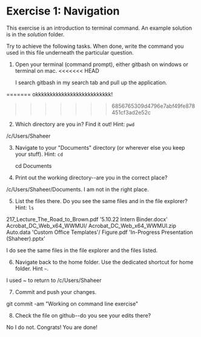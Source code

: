 # Exercise 1: Navigation

This exercise is an introduction to terminal command.
An example solution is in the _solution_ folder.

Try to achieve the following tasks.  When done, write the command you
used in this file underneath the particular question.

1. Open your terminal (command prompt), either gitbash on windows or
   terminal on mac.
<<<<<<< HEAD
   
   I search gitbash in my search tab and pull up the application. 
   
=======
   okkkkkkkkkkkkkkkkkkkkkkkkkk!
>>>>>>> 6856765309d4796e7abf49fe878451cf3ad2e52c
2. Which directory are you in?  Find it out!  Hint: `pwd`

  /c/Users/Shaheer  

3. Navigate to your "Documents" directory (or wherever else you keep
   your stuff).  Hint: `cd`
   
   cd Documents
   
4. Print out the working directory--are you in the correct place?

  /c/Users/Shaheer/Documents. I am not in the right place. 

5. List the files there.  Do you see the same files and in the file
   explorer?  Hint: `ls`
   
217_Lecture_The_Road_to_Brown.pdf
'5.10.22 Intern Binder.docx'
 Acrobat_DC_Web_x64_WWMUI/
 Acrobat_DC_Web_x64_WWMUI.zip
 Auto.data
'Custom Office Templates'/
 Figure.pdf
'In-Progress Presentation (Shaheer).pptx'

I do see the same files in the file explorer and the files listed. 


6. Navigate back to the home folder.  Use the dedicated shortcut for
   home folder.  Hint `~`.

I used ~ to return to /c/Users/Shaheer

7. Commit and push your changes.

git commit -am "Working on command line exercise"

8. Check the file on github--do you see your edits there?

No I do not. 
Congrats!  You are done!
